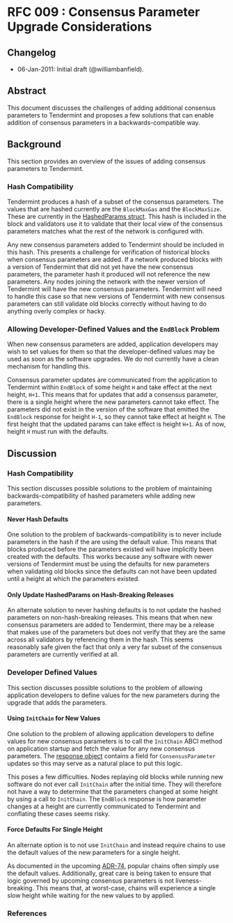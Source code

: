 # RFC 009 : Consensus Parameter Upgrade Considerations

## Changelog

- 06-Jan-2011: Initial draft (@williambanfield).

## Abstract

This document discusses the challenges of adding additional consensus parameters
to Tendermint and proposes a few solutions that can enable addition of consensus
parameters in a backwards-compatible way.

## Background

This section provides an overview of the issues of adding consensus parameters
to Tendermint.

### Hash Compatibility

Tendermint produces a hash of a subset of the consensus parameters. The values
that are hashed currently are the `BlockMaxGas` and the `BlockMaxSize`. These
are currently in the [HashedParams struct][hashed-params]. This hash is included
in the block and validators use it to validate that their local view of the consensus
parameters matches what the rest of the network is configured with.

Any new consensus parameters added to Tendermint should be included in this
hash. This presents a challenge for verification of historical blocks when consensus
parameters are added. If a network produced blocks with a version of Tendermint that
did not yet have the new consensus parameters, the parameter hash it produced will
not reference the new parameters. Any nodes joining the network with the newer
version of Tendermint will have the new consensus parameters. Tendermint will need
to handle this case so that new versions of Tendermint with new consensus parameters
can still validate old blocks correctly without having to do anything overly complex
or hacky. 

### Allowing Developer-Defined Values and the `EndBlock` Problem

When new consensus parameters are added, application developers may wish to set
values for them so that the developer-defined values may be used as soon as the 
software upgrades. We do not currently have a clean mechanism for handling this.

Consensus parameter updates are communicated from the application to Tendermint
within `EndBlock` of some height `H` and take effect at the next height, `H+1`.
This means that for updates that add a consensus parameter, there is a single
height where the new parameters cannot take effect. The parameters did not exist
in the version of the software that emitted the `EndBlock` response for height `H-1`,
so they cannot take effect at height `H`. The first height that the updated params
can take effect is height `H+1`. As of now, height `H` must run with the defaults.

## Discussion

### Hash Compatibility

This section discusses possible solutions to the problem of maintaining backwards-compatibility 
of hashed parameters while adding new parameters.

#### Never Hash Defaults

One solution to the problem of backwards-compatibility is to never include parameters
in the hash if the are using the default value. This means that blocks produced
before the parameters existed will have implicitly been created with the defaults.
This works because any software with newer versions of Tendermint must be using the
defaults for new parameters when validating old blocks since the defaults can not
have been updated until a height at which the parameters existed.

#### Only Update HashedParams on Hash-Breaking Releases

An alternate solution to never hashing defaults is to not update the hashed
parameters on non-hash-breaking releases. This means that when new consensus 
parameters are added to Tendermint, there may be a release that makes use of the
parameters but does not verify that they are the same across all validators by
referencing them in the hash. This seems reasonably safe given the fact that
only a very far subset of the consensus parameters are currently verified at all.

### Developer Defined Values

This section discusses possible solutions to the problem of allowing application
developers to define values for the new parameters during the upgrade that adds
the parameters.

#### Using `InitChain` for New Values

One solution to the problem of allowing application developers to define values
for new consensus parameters is to call the `InitChain` ABCI method on application
startup and fetch the value for any new consensus parameters. The [response object][init-chain-response]
contains a field for `ConsensusParameter` updates so this may serve as a natural place
to put this logic.

This poses a few difficulties. Nodes replaying old blocks while running new
software do not ever call `InitChain` after the initial time. They will therefore
not have a way to determine that the parameters changed at some height by using a
call to `InitChain`. The `EndBlock` response is how parameter changes at a height
are currently communicated to Tendermint and conflating these cases seems risky.

#### Force Defaults For Single Height

An alternate option is to not use `InitChain` and instead require chains to use the
default values of the new parameters for a single height.

As documented in the upcoming [ADR-74][adr-74], popular chains often simply use the default
values. Additionally, great care is being taken to ensure that logic governed by upcoming
consensus parameters is not liveness-breaking. This means that, at worst-case, 
chains will experience a single slow height while waiting for the new values to
by applied.

### References

[hashed-params]: https://github.com/tendermint/tendermint/blob/0ae974e63911804d4a2007bd8a9b3ad81d6d2a90/types/params.go#L49
[init-chain-response]: https://github.com/tendermint/tendermint/blob/0ae974e63911804d4a2007bd8a9b3ad81d6d2a90/abci/types/types.pb.go#L1616
[adr-74]: https://github.com/tendermint/tendermint/pull/7503

